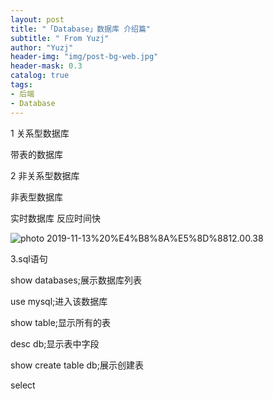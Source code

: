 ```yaml
---
layout: post
title: "「Database」数据库 介绍篇"
subtitle: " From Yuzj"
author: "Yuzj"
header-img: "img/post-bg-web.jpg"
header-mask: 0.3
catalog: true
tags:
- 后端
- Database
---
```


1 关系型数据库

带表的数据库

2 非关系型数据库

非表型数据库

实时数据库 反应时间快

![photo 2019-11-13%20%E4%B8%8A%E5%8D%8812.00.38](https://pg12138.oss-cn-beijing.aliyuncs.com/img/in-post/2019-11-13/%E5%B1%8F%E5%B9%95%E5%BF%AB%E7%85%A7%202019-11-13%20%E4%B8%8A%E5%8D%8812.00.38.png)

3.sql语句

show databases;展示数据库列表

use mysql;进入该数据库

show table;显示所有的表

desc db;显示表中字段

show create table db;展示创建表

select